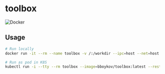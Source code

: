 # toolbox

![Docker](https://github.com/bboykov/toolbox/workflows/Docker/badge.svg)


## Usage

```sh
# Run locally
docker run -it --rm --name toolbox -v /:/workdir --ipc=host --net=host --pid=host bboykov/toolbox:latest

# Run as pod in K8S
kubectl run -i --tty --rm toolbox --image=bboykov/toolbox:latest --restart=Never -- bash
```

